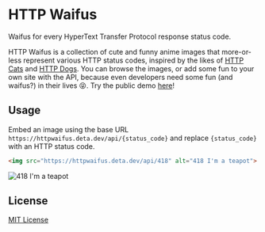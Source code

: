 # HTTP Waifus

Waifus for every HyperText Transfer Protocol response status code.

HTTP Waifus is a collection of cute and funny anime images that more-or-less represent various HTTP status codes, inspired by the likes of [HTTP Cats](https://httpcats.com) and [HTTP Dogs](https://httpstatusdogs.com).
You can browse the images, or add some fun to your own site with the API, because even developers need some fun (and waifus?) in their lives 😝.
Try the public demo [here](https://httpwaifus.deta.dev)!

## Usage

Embed an image using the base URL `https://httpwaifus.deta.dev/api/{status_code}`
and replace `{status_code}` with an HTTP status code.

```html
<img src="https://httpwaifus.deta.dev/api/418" alt="418 I'm a teapot">
```

![418 I'm a teapot](https://httpwaifus.deta.dev/api/418)

## License

[MIT License](license.txt)
